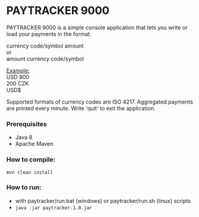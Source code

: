 # PAYTRACKER 9000
PAYTRACKER 9000 is a simple console application that lets you write or load your payments in the format:

currency code/symbol amount \
or \
amount currency code/symbol

<u>Example:</u> \
USD 800 \
200 CZK \
USD$


Supported formats of currency codes are ISO 4217. Aggregated payments are printed every minute. Write 'quit' to exit the application. 
<h3>Prerequisites</h3>
<ul>
    <li> Java 8 </li>
    <li> Apache Maven </li>   
</ul>

<h3>How to compile:</h3> 
<code>mvn clean install</code>

<h3>How to run:</h3>
<ul>
    <li> with paytracker/run.bat (windows) or paytracker/run.sh (linux) scripts </li>
    <li> <code>java -jar paytracker-1.0.jar</code></li>
</ul>
